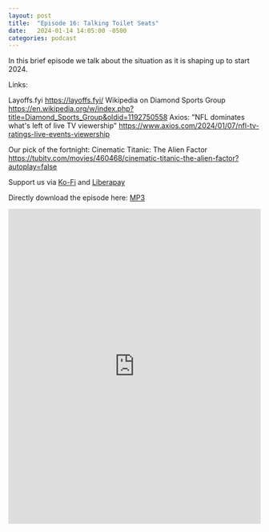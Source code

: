 ```yaml
---
layout: post
title:  "Episode 16: Talking Toilet Seats"
date:   2024-01-14 14:05:00 -0500
categories: podcast
---
```

In this brief episode we talk about the situation as it is shaping up to start 2024.

Links:  

Layoffs.fyi <https://layoffs.fyi/>
Wikipedia on Diamond Sports Group <https://en.wikipedia.org/w/index.php?title=Diamond_Sports_Group&oldid=1192750558>
Axios: "NFL dominates what's left of live TV viewership" <https://www.axios.com/2024/01/07/nfl-tv-ratings-live-events-viewership>

Our pick of the fortnight: Cinematic Titanic: The Alien Factor <https://tubitv.com/movies/460468/cinematic-titanic-the-alien-factor?autoplay=false>  

Support us via [Ko-Fi](https://ko-fi.com/smkellat) and [Liberapay](https://liberapay.com/smkellat)  

Directly download the episode here: [MP3](https://open.acast.com/public/streams/6410a80dec813e00110faed2/episodes/65a43efa71a9f00017210370.mp3)  

<iframe src="https://embed.acast.com/6410a80dec813e00110faed2?font-family=Quattrocento&font-src=https%3A%2F%2Ffonts.googleapis.com%2Fcss%3Ffamily%3DQuattrocento&feed=true" frameBorder="0" width="100%" height="630px"></iframe>
